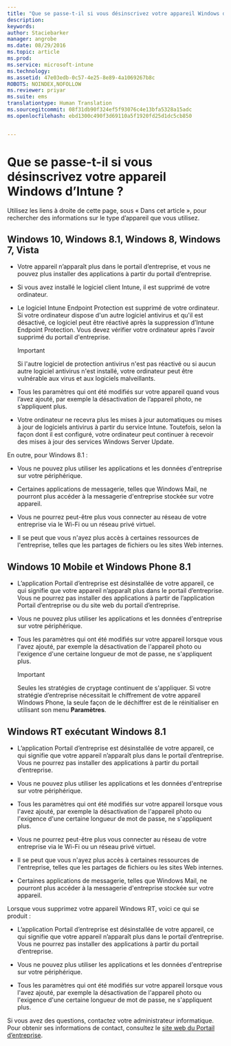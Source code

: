 ```yaml
---
title: "Que se passe-t-il si vous désinscrivez votre appareil Windows d’Intune ? | Microsoft Intune"
description: 
keywords: 
author: Staciebarker
manager: angrobe
ms.date: 08/29/2016
ms.topic: article
ms.prod: 
ms.service: microsoft-intune
ms.technology: 
ms.assetid: 47e03edb-0c57-4e25-8e89-4a1069267b8c
ROBOTS: NOINDEX,NOFOLLOW
ms.reviewer: priyar
ms.suite: ems
translationtype: Human Translation
ms.sourcegitcommit: 08f31db90f324ef5f93076c4e13bfa5328a15adc
ms.openlocfilehash: ebd1300c490f3d69110a5f1920fd25d1dc5cb850


---
```



# Que se passe-t-il si vous désinscrivez votre appareil Windows d’Intune ?

Utilisez les liens à droite de cette page, sous « Dans cet article », pour rechercher des informations sur le type d’appareil que vous utilisez.


## Windows 10, Windows 8.1, Windows 8, Windows 7, Vista

-   Votre appareil n’apparaît plus dans le portail d’entreprise, et vous ne pouvez plus installer des applications à partir du portail d’entreprise.

-   Si vous avez installé le logiciel client Intune, il est supprimé de votre ordinateur.

-   Le logiciel Intune Endpoint Protection est supprimé de votre ordinateur. Si votre ordinateur dispose d'un autre logiciel antivirus et qu'il est désactivé, ce logiciel peut être réactivé après la suppression d’Intune Endpoint Protection. Vous devez vérifier votre ordinateur après l'avoir supprimé du portail d'entreprise.

    > [!IMPORTANT]
    > Si l'autre logiciel de protection antivirus n'est pas réactivé ou si aucun autre logiciel antivirus n'est installé, votre ordinateur peut être vulnérable aux virus et aux logiciels malveillants.

-   Tous les paramètres qui ont été modifiés sur votre appareil quand vous l’avez ajouté, par exemple la désactivation de l’appareil photo, ne s’appliquent plus.

-   Votre ordinateur ne recevra plus les mises à jour automatiques ou mises à jour de logiciels antivirus à partir du service Intune. Toutefois, selon la façon dont il est configuré, votre ordinateur peut continuer à recevoir des mises à jour des services Windows Server Update.

En outre, pour Windows 8.1 :

-   Vous ne pouvez plus utiliser les applications et les données d'entreprise sur votre périphérique.

-   Certaines applications de messagerie, telles que Windows Mail, ne pourront plus accéder à la messagerie d'entreprise stockée sur votre appareil.

-   Vous ne pourrez peut-être plus vous connecter au réseau de votre entreprise via le Wi-Fi ou un réseau privé virtuel.

-   Il se peut que vous n'ayez plus accès à certaines ressources de l'entreprise, telles que les partages de fichiers ou les sites Web internes.

## Windows 10 Mobile et Windows Phone 8.1

-   L’application Portail d’entreprise est désinstallée de votre appareil, ce qui signifie que votre appareil n’apparaît plus dans le portail d’entreprise. Vous ne pourrez pas installer des applications à partir de l’application Portail d’entreprise ou du site web du portail d’entreprise.

-   Vous ne pouvez plus utiliser les applications et les données d'entreprise sur votre périphérique.

-   Tous les paramètres qui ont été modifiés sur votre appareil lorsque vous l'avez ajouté, par exemple la désactivation de l'appareil photo ou l'exigence d'une certaine longueur de mot de passe, ne s'appliquent plus.

    > [!IMPORTANT]
    > Seules les stratégies de cryptage continuent de s'appliquer. Si votre stratégie d’entreprise nécessitait le chiffrement de votre appareil Windows Phone, la seule façon de le déchiffrer est de le réinitialiser en utilisant son menu **Paramètres**.

## Windows RT exécutant Windows 8.1

-   L’application Portail d’entreprise est désinstallée de votre appareil, ce qui signifie que votre appareil n’apparaît plus dans le portail d’entreprise. Vous ne pourrez pas installer des applications à partir du portail d’entreprise.

-   Vous ne pouvez plus utiliser les applications et les données d'entreprise sur votre périphérique.

-   Tous les paramètres qui ont été modifiés sur votre appareil lorsque vous l'avez ajouté, par exemple la désactivation de l'appareil photo ou l'exigence d'une certaine longueur de mot de passe, ne s'appliquent plus.

-   Vous ne pourrez peut-être plus vous connecter au réseau de votre entreprise via le Wi-Fi ou un réseau privé virtuel.

-   Il se peut que vous n'ayez plus accès à certaines ressources de l'entreprise, telles que les partages de fichiers ou les sites Web internes.

-   Certaines applications de messagerie, telles que Windows Mail, ne pourront plus accéder à la messagerie d'entreprise stockée sur votre appareil.

Lorsque vous supprimez votre appareil Windows RT, voici ce qui se produit :

-   L’application Portail d’entreprise est désinstallée de votre appareil, ce qui signifie que votre appareil n’apparaît plus dans le portail d’entreprise. Vous ne pourrez pas installer des applications à partir du portail d’entreprise.

-   Vous ne pouvez plus utiliser les applications et les données d'entreprise sur votre périphérique.

-   Tous les paramètres qui ont été modifiés sur votre appareil lorsque vous l'avez ajouté, par exemple la désactivation de l'appareil photo ou l'exigence d'une certaine longueur de mot de passe, ne s'appliquent plus.

Si vous avez des questions, contactez votre administrateur informatique. Pour obtenir ses informations de contact, consultez le [site web du Portail d’entreprise](http://portal.manage.microsoft.com).




<!--HONumber=Oct16_HO2-->


